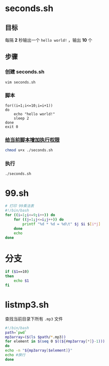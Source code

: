 # seconds.sh

## 目标

每隔 **2**  秒输出一个 `hello world!` ，输出 **10** 个

## 步骤

### 创建 seconds.sh

```shell
vim seconds.sh
```

### 脚本

```shell
for((i=1;i<=10;i=i+1))
do
    echo "hello world!"
    sleep 2
done
exit 0
```

### [给当前脚本增加执行权限](https://blog.csdn.net/bjarnecpp/article/details/79912495)

```sh
chmod u+x ./seconds.sh
```

### 执行

```shell
./seconds.sh
```

# 99.sh

```sh
# 打印 99乘法表
#!/bin/bash
for ((i=1;i<=9;i++)) do
    for ((j=1;j<=i;j++)) do
        printf "%d * %d = %d\t" $j $i $[i*j]
    done
    echo
done
```



# 分支

```sh
if ($1==10)
then
    echo $1
fi
```

# listmp3.sh

查找当前目录下所有 `.mp3` 文件

```sh
#!/bin/bash
path=`pwd`
mp3array=($(ls $path/*.mp3))
for element in $(seq 0 $((${#mp3array[*]}-1)))
do
echo -n "${mp3array[$element]}"
echo #换行
done

```









